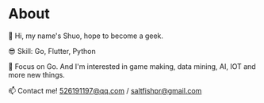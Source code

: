# About


👋 Hi, my name's Shuo, hope to become a geek.

😎 Skill: Go, Flutter, Python

🌱 Focus on Go. And I'm interested in game making, data mining, AI, IOT and more new things.

📫 Contact me! 526191197@qq.com / saltfishpr@gmail.com

